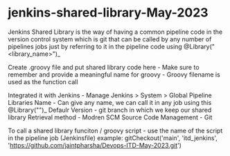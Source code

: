 # jenkins-shared-library-May-2023

Jenkins Shared Library is the way of having a common pipeline code in the version control system which is git that can be called by any number of pipelines jobs just by referring to it in the pipeline code using @Library("<library_name>")_ 

Create .groovy file and put shared library code here 
    - Make sure to remember and provide a meaningful name for groovy 
    - Groovy filename is used as the function call 

Integrated it with Jenkins 
    - Manage Jenkins > System > Global Pipeline Libraries
        Name - Can give any name, we can call it in any job using this @Library("<name>")_
        Defaulr Version - git branch in which we keep our shared library 
        Retrieval method - Modren SCM 
        Source Code Management - Git

To call a shared library funciton / groovy script 
    - use the name of the script in the pipeline job (Jenkinsfile)
        example: 
                gitCheckout('main',
                            'itd_jenkins', 
                            'https://github.com/jaintpharsha/Devops-ITD-May-2023.git')